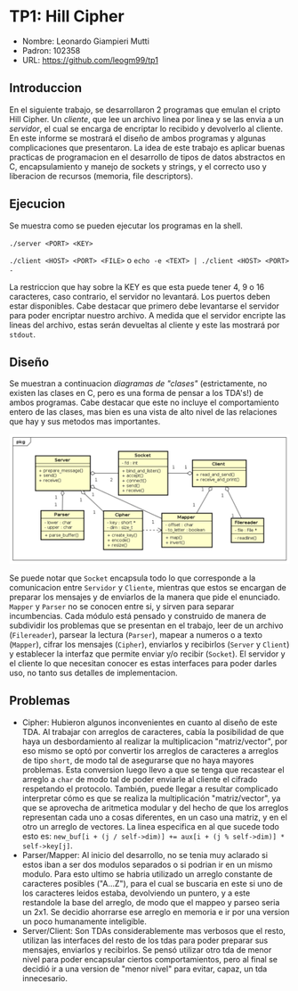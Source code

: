 # TP1: Hill Cipher
- Nombre: Leonardo Giampieri Mutti
- Padron: 102358
- URL: https://github.com/leogm99/tp1

## Introduccion

En el siguiente trabajo, se desarrollaron 2 programas que emulan el cripto Hill Cipher. Un *cliente*, que lee un archivo linea por linea y se las envia a un *servidor*, el cual se encarga de encriptar lo recibido y devolverlo al cliente.
En este informe se mostrará el diseño de ambos programas y algunas complicaciones que presentaron.
La idea de este trabajo es aplicar buenas practicas de programacion en el desarrollo de tipos de datos abstractos en C, encapsulamiento y manejo de sockets y strings, y el correcto uso y liberacion de recursos (memoria, file descriptors).

## Ejecucion

Se muestra como se pueden ejecutar los programas en la shell.

`./server <PORT> <KEY>`

`./client <HOST> <PORT> <FILE>` o `echo -e <TEXT> | ./client <HOST> <PORT> -`

La restriccion que hay sobre la KEY es que esta puede tener 4, 9 o 16 caracteres, caso contrario, el servidor no levantará. Los puertos deben estar disponibles. Cabe destacar que primero debe levantarse el servidor para poder encriptar nuestro archivo. A medida que el servidor encripte las lineas del archivo, estas serán devueltas al cliente y este las mostrará por `stdout`.

## Diseño

Se muestran a continuacion *diagramas de "clases"* (estrictamente, no existen las clases en C, pero es una forma de pensar a los TDA's!) de ambos programas. Cabe destacar que este no incluye el comportamiento entero de las clases, mas bien es una vista de alto nivel de las relaciones que hay y sus metodos mas importantes.

![clases](./classes.png)

Se puede notar que `Socket` encapsula todo lo que corresponde a la comunicacion entre `Servidor` y `Cliente`, mientras que estos se encargan de preparar los mensajes y de enviarlos de la manera que pide el enunciado. `Mapper` y `Parser` no se conocen entre si, y sirven para separar incumbencias. Cada módulo está pensado y construido de manera de subdividir los problemas que se presentan en el trabajo, leer de un archivo (`Filereader`), parsear la lectura (`Parser`), mapear a numeros o a texto (`Mapper`), cifrar los mensajes (`Cipher`), enviarlos y recibirlos (`Server` y `Client`) y establecer la interfaz que permite enviar y/o recibir (`Socket`). El servidor y el cliente lo que necesitan conocer es estas interfaces para poder darles uso, no tanto sus detalles de implementacion.

## Problemas

- Cipher: Hubieron algunos inconvenientes en cuanto al diseño de este TDA. Al trabajar con arreglos de caracteres, cabía la posibilidad de que haya un desbordamiento al realizar la multiplicacion "matriz/vector", por eso mismo se optó por convertir los arreglos de caracteres a arreglos de tipo `short`, de modo tal de asegurarse que no haya mayores problemas. Esta conversion luego llevo a que se tenga que recastear el arreglo a `char` de modo tal de poder enviarle al cliente el cifrado respetando el protocolo. También, puede llegar a resultar complicado interpretar cómo es que se realiza la multiplicación "matriz/vector", ya que se aprovecha de aritmetica modular y del hecho de que los arreglos representan cada uno a cosas diferentes, en un caso una matriz, y en el otro un arreglo de vectores. La linea especifica en al que sucede todo esto es: `new_buf[i + (j / self->dim)] += aux[i + (j % self->dim)] * self->key[j]`.
- Parser/Mapper: Al inicio del desarrollo, no se tenia muy aclarado si estos iban a ser dos modulos separados o si podrian ir en un mismo modulo. Para esto ultimo se habria utilizado un arreglo constante de caracteres posibles ("A...Z"), para el cual se buscaria en este si uno de los caracteres leidos estaba, devolviendo un puntero, y a este restandole la base del arreglo, de modo que el mappeo y parseo seria un 2x1. Se decidio ahorrarse ese arreglo en memoria e ir por una version un poco humanamente inteligible.
- Server/Client: Son TDAs considerablemente mas verbosos que el resto, utilizan las interfaces del resto de los tdas para poder preparar sus mensajes, enviarlos y recibirlos. Se pensó utilizar otro tda de menor nivel para poder encapsular ciertos comportamientos, pero al final se decidió ir a una version de "menor nivel" para evitar, capaz, un tda innecesario.


